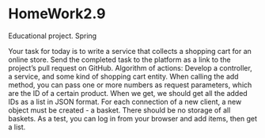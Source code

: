 # HomeWork2.9
Educational project. Spring

Your task for today is to write a service that collects a shopping cart for an online store.
Send the completed task to the platform as a link to the project’s pull request on GitHub.
Algorithm of actions:
Develop a controller, a service, and some kind of shopping cart entity.
When calling the add method, you can pass one or more numbers as request parameters, which are the ID of a certain product.
When we get, we should get all the added IDs as a list in JSON format.
For each connection of a new client, a new object must be created - a basket.
There should be no storage of all baskets.
As a test, you can log in from your browser and add items, then get a list.
